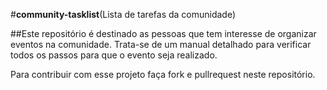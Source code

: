 #**community-tasklist**(Lista de tarefas da comunidade)

##Este repositório é destinado as pessoas que tem interesse de organizar eventos na comunidade.
Trata-se de um manual detalhado para verificar todos os passos para que o evento seja realizado.

Para contribuir com esse projeto faça fork e pullrequest neste repositório.
